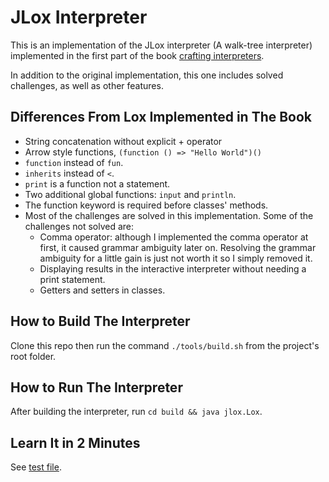 # JLox Interpreter

This is an implementation of the JLox interpreter (A walk-tree
interpreter) implemented in the first part of the book
[crafting interpreters](craftinginterpreters.com/).

In addition to the original implementation, this one includes solved
challenges, as well as other features.

## Differences From Lox Implemented in The Book

- String concatenation without explicit + operator
- Arrow style functions, `(function () => "Hello World")()`
- `function` instead of `fun`.
- `inherits` instead of `<`.
- `print` is a function not a statement.
- Two additional global functions: `input` and `println`.
- The function keyword is required before classes' methods.
- Most of the challenges are solved in this implementation. Some of the challenges not solved are:
  - Comma operator: although I implemented the comma
    operator at first, it caused grammar ambiguity later on. Resolving
    the grammar ambiguity for a little gain is just not worth it so I
    simply removed it.
  - Displaying results in the interactive interpreter
    without needing a print statement.
  - Getters and setters in classes.

## How to Build The Interpreter

Clone this repo then run the command `./tools/build.sh` from the project's
root folder.

## How to Run The Interpreter

After building the interpreter, run `cd build && java jlox.Lox`.

## Learn It in 2 Minutes

See [test file](/tests/test.lox).
